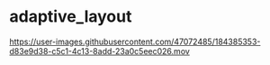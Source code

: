 # adaptive_layout


https://user-images.githubusercontent.com/47072485/184385353-d83e9d38-c5c1-4c13-8add-23a0c5eec026.mov

